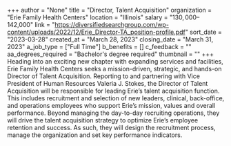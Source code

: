 +++
author = "None"
title = "Director, Talent Acquisition"
organization = "Erie Family Health Centers"
location = "Illinois"
salary = "$130,000–$142,000"
link = "https://diversifiedsearchgroup.com/wp-content/uploads/2022/12/Erie_Director-TA_position-profile.pdf"
sort_date = "2023-03-28"
created_at = "March 28, 2023"
closing_date = "March 31, 2023"
a_job_type = ["Full Time"]
b_benefits = []
c_feedback = ""
aa_degrees_required = "Bachelor's degree required"
thumbnail = ""
+++
Heading into an exciting new chapter with expanding services and facilities, Erie Family Health Centers seeks a mission-driven, strategic, and hands-on Director of Talent Acquisition. Reporting to and partnering with Vice President of Human Resources Valeria J. Stokes, the Director of Talent Acquisition will be responsible for leading Erie’s talent acquisition function. This includes recruitment and selection of new leaders, clinical, back-office, and operations employees who support Erie’s mission, values and overall performance. Beyond managing the day-to-day recruiting operations, they will drive the talent acquisition strategy to optimize Erie’s employee retention and success. As such, they will design the recruitment process, manage the organization and set key performance indicators.